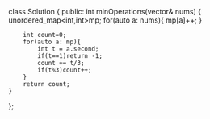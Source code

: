 class Solution {
public:
    int minOperations(vector<int>& nums) {
         unordered_map<int,int>mp;
        for(auto a: nums){
            mp[a]++;
        }

        int count=0;
        for(auto a: mp){
            int t = a.second;
            if(t==1)return -1;
            count += t/3;
            if(t%3)count++;
        }
        return count;
    }
};
